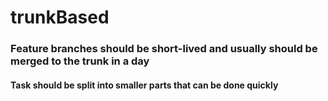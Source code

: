 # trunkBased

### Feature branches should be short-lived and usually should be merged to the trunk in a day
#### Task should be split into smaller parts that can be done quickly
